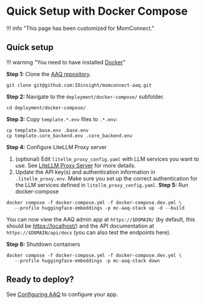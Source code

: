 # Quick Setup with Docker Compose

!!! info "This page has been customized for MomConnect."

## Quick setup

!!! warning "You need to have installed [Docker](https://docs.docker.com/get-docker/)"

**Step 1:** Clone the [AAQ repository](https://github.com/IDinsight/ask-a-question).

```shell
git clone git@github.com:IDinsight/momconnect-aaq.git
```

**Step 2:** Navigate to the `deployment/docker-compose/` subfolder.

```shell
cd deployment/docker-compose/
```

**Step 3:** Copy `template.*.env` files to `.*.env`:

```shell
cp template.base.env .base.env
cp template.core_backend.env .core_backend.env
```

**Step 4:** Configure LiteLLM Proxy server

1. (optional) Edit `litellm_proxy_config.yaml` with LLM services you want to use. See
   [LiteLLM Proxy Server](../components/litellm-proxy/index.md) for more details.
2. Update the API key(s) and authentication information in
   `.litellm_proxy.env`. Make sure you set up the correct authentication for the LLM
   services defined in `litellm_proxy_config.yaml`.
   **Step 5:** Run docker-compose

```shell
docker compose -f docker-compose.yml -f docker-compose.dev.yml \
   --profile huggingface-embeddings -p mc-aaq-stack up -d --build
```

You can now view the AAQ admin app at `https://$DOMAIN/` (by default, this should be [https://localhost/](https://localhost/)) and the API documentation at
`https://$DOMAIN/api/docs` (you can also test the endpoints here).

**Step 6:** Shutdown containers

```shell
docker compose -f docker-compose.yml -f docker-compose.dev.yml \
   --profile huggingface-embeddings -p mc-aaq-stack down
```

## Ready to deploy?

See [Configuring AAQ](./config-options.md) to configure your app.
